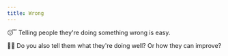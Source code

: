 ```yaml
---
title: Wrong
---
```


😴 Telling people they're doing something wrong is easy.

👍🏿 Do you also tell them what they're doing well? Or how they can improve?
